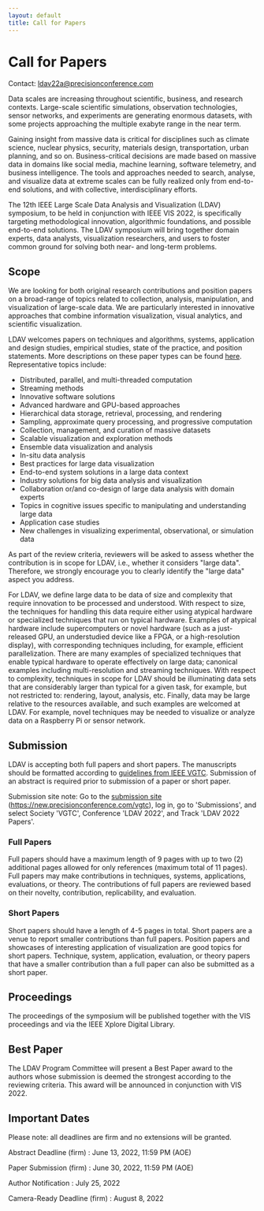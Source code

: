 ```yaml
---
layout: default
title: Call for Papers
---
```


# Call for Papers

Contact: <ldav22a@precisionconference.com>

Data scales are increasing throughout scientific, business, and research 
contexts. Large-scale scientific simulations, observation technologies, 
sensor networks, and experiments are generating enormous datasets, with 
some projects approaching the multiple exabyte range in the near term. 

Gaining insight from massive data is critical for disciplines such as 
climate science, nuclear physics, security, materials design, 
transportation, urban planning, and so on. Business-critical decisions 
are made based on massive data in domains like social media, machine 
learning, software telemetry, and business intelligence. The tools and 
approaches needed to search, analyse, and visualize data at extreme 
scales can be fully realized only from end-to-end solutions, and with 
collective, interdisciplinary efforts. 

The 12th IEEE Large Scale Data Analysis and Visualization (LDAV) 
symposium, to be held in conjunction with IEEE VIS 2022, is specifically 
targeting methodological innovation, algorithmic foundations, and 
possible end-to-end solutions. The LDAV symposium will bring together 
domain experts, data analysts, visualization researchers, and users to 
foster common ground for solving both near- and long-term problems.  


## Scope

We are looking for both original research contributions and position 
papers on a broad-range of topics related to collection, analysis, 
manipulation, and visualization of large-scale data. We are particularly 
interested in innovative approaches that combine information 
visualization, visual analytics, and scientific visualization. 

LDAV welcomes papers on techniques and algorithms, systems, application and design studies, empirical studies, state of the practice, and position statements. More descriptions on these paper types can be found <a href="paper-types.html">here</a>.
Representative topics include:
* Distributed, parallel, and multi-threaded computation
* Streaming methods
* Innovative software solutions 
* Advanced hardware and GPU-based approaches 
* Hierarchical data storage, retrieval, processing, and rendering
* Sampling, approximate query processing, and progressive computation
* Collection, management, and curation of massive datasets
* Scalable visualization and exploration methods
* Ensemble data visualization and analysis
* In-situ data analysis
* Best practices for large data visualization
* End-to-end system solutions in a large data context
* Industry solutions for big data analysis and visualization
* Collaboration or/and co-design of large data analysis with domain experts
* Topics in cognitive issues specific to manipulating and understanding large data
* Application case studies
* New challenges in visualizing experimental, observational, or simulation data 

As part of the review criteria, reviewers will be asked to assess whether the contribution is in scope for LDAV, i.e., whether it considers "large data". Therefore, we strongly encourage you to clearly identify the "large data" aspect you address.

For LDAV, we define large data to be data of size and complexity that require innovation to be processed and understood.  With respect to size, the techniques for handling this data require either using atypical hardware or specialized techniques that run on typical hardware.  Examples of atypical hardware include supercomputers or novel hardware (such as a just-released GPU, an understudied device like a FPGA, or a high-resolution display), with corresponding techniques including, for example, efficient parallelization.  There are many examples of specialized techniques that enable typical hardware to operate effectively on large data; canonical examples including multi-resolution and streaming techniques.  With respect to complexity, techniques in scope for LDAV should be illuminating data sets that are considerably larger than typical for a given task, for example, but not restricted to: rendering, layout, analysis, etc.  Finally, data may be large relative to the resources available, and such examples are welcomed at LDAV.  For example, novel techniques may be needed to visualize or analyze data on a Raspberry Pi or sensor network.


## Submission

LDAV is accepting both full papers and short papers. The manuscripts 
should be formatted according to 
[guidelines from IEEE VGTC](http://vgtc.org/publications/conference). 
Submission of an abstract is required prior to submission of a paper or short paper. 

Submission site note: Go to the
[submission site](https://new.precisionconference.com/vgtc)
(<https://new.precisionconference.com/vgtc>), log in, go to 'Submissions', 
and select Society 'VGTC', Conference 'LDAV 2022', and Track 'LDAV 2022 Papers'.

### Full Papers
Full papers should have a maximum length of 9 pages with up to two (2) 
additional pages allowed for only references (maximum total of 11 
pages). Full papers may make contributions in techniques, systems, 
applications, evaluations, or theory. The contributions of full papers 
are reviewed based on their novelty, contribution, replicability, and 
evaluation. 

### Short Papers
Short papers should have a length of 4-5 pages in total. Short papers 
are a venue to report smaller contributions than full papers. Position 
papers and showcases of interesting application of visualization are 
good topics for short papers. Technique, system, application, 
evaluation, or theory papers that have a smaller contribution than a 
full paper can also be submitted as a short paper.


## Proceedings

The proceedings of the symposium will be published together with the VIS 
proceedings and via the IEEE Xplore Digital Library. 

## Best Paper

The LDAV Program Committee will present a Best Paper award to the 
authors whose submission is deemed the strongest according to the 
reviewing criteria. This award will be announced in conjunction with VIS 2022. 

<!--
The Best Paper for LDAV will be published directly in IEEE Transactions on 
Visualization and Computer Graphics (TVCG). Further, in accordance with TVCG's <a href="https://www.computer.org/publications/author-resources/peer-review/journals#preliminary">policy for extending conference papers</a>, some excellent papers will be encouraged to submit journal versions of their work to TVCG, with reviewer continuity.
-->
## Important Dates

Please note: all deadlines are firm and no extensions will be granted.

Abstract Deadline (firm) 
: June 13, 2022, 11:59 PM (AOE)

Paper Submission (firm)
: June 30, 2022, 11:59 PM (AOE)

Author Notification
: July 25, 2022

Camera-Ready Deadline (firm)
: August 8, 2022
